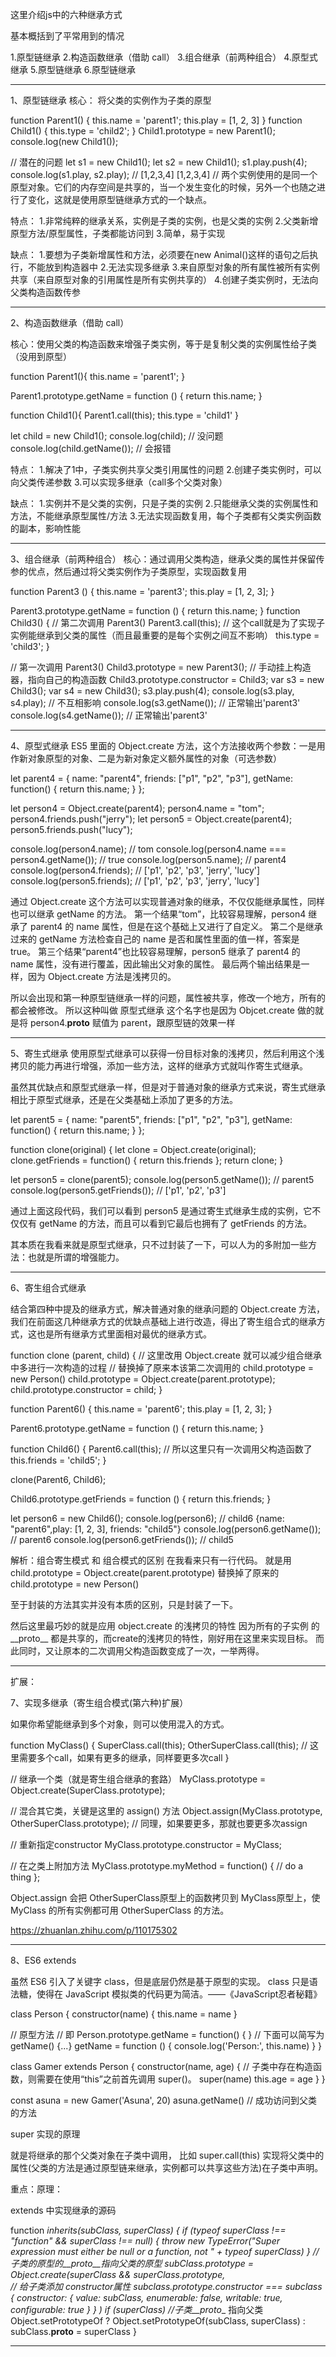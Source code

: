 这里介绍js中的六种继承方式

基本概括到了平常用到的情况

1.原型链继承
2.构造函数继承（借助 call）
3.组合继承（前两种组合）
4.原型式继承
5.原型链继承
6.原型链继承



-----------------

1、原型链继承
核心： 将父类的实例作为子类的原型


function Parent1() {
  this.name = 'parent1';
  this.play = [1, 2, 3]
}
function Child1() {
  this.type = 'child2';
}
Child1.prototype = new Parent1();
console.log(new Child1());

// 潜在的问题
let s1 = new Child1();
let s2 = new Child1();
s1.play.push(4);
console.log(s1.play, s2.play); // [1,2,3,4]   [1,2,3,4]
// 两个实例使用的是同一个原型对象。它们的内存空间是共享的，当一个发生变化的时候，另外一个也随之进行了变化，这就是使用原型链继承方式的一个缺点。




特点：
1.非常纯粹的继承关系，实例是子类的实例，也是父类的实例
2.父类新增原型方法/原型属性，子类都能访问到
3.简单，易于实现

缺点：
1.要想为子类新增属性和方法，必须要在new Animal()这样的语句之后执行，不能放到构造器中
2.无法实现多继承
3.来自原型对象的所有属性被所有实例共享（来自原型对象的引用属性是所有实例共享的）
4.创建子类实例时，无法向父类构造函数传参




-----------------



2、构造函数继承（借助 call）

核心：使用父类的构造函数来增强子类实例，等于是复制父类的实例属性给子类（没用到原型）



function Parent1(){
  this.name = 'parent1';
}

Parent1.prototype.getName = function () {
  return this.name;
}

function Child1(){
  Parent1.call(this);
  this.type = 'child1'
}

let child = new Child1();
console.log(child);  // 没问题
console.log(child.getName());  // 会报错




特点：
1.解决了1中，子类实例共享父类引用属性的问题
2.创建子类实例时，可以向父类传递参数
3.可以实现多继承（call多个父类对象）

缺点：
1.实例并不是父类的实例，只是子类的实例
2.只能继承父类的实例属性和方法，不能继承原型属性/方法
3.无法实现函数复用，每个子类都有父类实例函数的副本，影响性能




-----------------




3、组合继承（前两种组合）
核心：通过调用父类构造，继承父类的属性并保留传参的优点，然后通过将父类实例作为子类原型，实现函数复用


function Parent3 () {
  this.name = 'parent3';
  this.play = [1, 2, 3];
}

Parent3.prototype.getName = function () {
  return this.name;
}
function Child3() {
  // 第二次调用 Parent3()
  Parent3.call(this);         // 这个call就是为了实现子实例能继承到父类的属性（而且最重要的是每个实例之间互不影响）
  this.type = 'child3';
}

// 第一次调用 Parent3()
Child3.prototype = new Parent3();
// 手动挂上构造器，指向自己的构造函数
Child3.prototype.constructor = Child3;
var s3 = new Child3();
var s4 = new Child3();
s3.play.push(4);
console.log(s3.play, s4.play);  // 不互相影响
console.log(s3.getName()); // 正常输出'parent3'
console.log(s4.getName()); // 正常输出'parent3'








-----------------



4、原型式继承
ES5 里面的 Object.create 方法，这个方法接收两个参数：一是用作新对象原型的对象、二是为新对象定义额外属性的对象（可选参数）


let parent4 = {
  name: "parent4",
  friends: ["p1", "p2", "p3"],
  getName: function() {
    return this.name;
  }
};

let person4 = Object.create(parent4);
person4.name = "tom";
person4.friends.push("jerry");
let person5 = Object.create(parent4);
person5.friends.push("lucy");

console.log(person4.name); // tom
console.log(person4.name === person4.getName()); // true
console.log(person5.name); // parent4
console.log(person4.friends); // ['p1', 'p2', 'p3', 'jerry', 'lucy']
console.log(person5.friends); // ['p1', 'p2', 'p3', 'jerry', 'lucy']



通过 Object.create 这个方法可以实现普通对象的继承，不仅仅能继承属性，同样也可以继承 getName 的方法。
第一个结果“tom”，比较容易理解，person4 继承了 parent4 的 name 属性，但是在这个基础上又进行了自定义。
第二个是继承过来的 getName 方法检查自己的 name 是否和属性里面的值一样，答案是 true。
第三个结果“parent4”也比较容易理解，person5 继承了 parent4 的 name 属性，没有进行覆盖，因此输出父对象的属性。
最后两个输出结果是一样，因为 Object.create 方法是浅拷贝的。

所以会出现和第一种原型链继承一样的问题，属性被共享，修改一个地方，所有的都会被修改。
所以这种叫做 原型式继承 这个名字也是因为 Objcet.create 做的就是将 person4.__proto__ 赋值为 parent，跟原型链的效果一样


-----------------



5、寄生式继承
使用原型式继承可以获得一份目标对象的浅拷贝，然后利用这个浅拷贝的能力再进行增强，添加一些方法，这样的继承方式就叫作寄生式继承。

虽然其优缺点和原型式继承一样，但是对于普通对象的继承方式来说，寄生式继承相比于原型式继承，还是在父类基础上添加了更多的方法。


let parent5 = {
  name: "parent5",
  friends: ["p1", "p2", "p3"],
  getName: function() {
    return this.name;
  }
};

function clone(original) {
  let clone = Object.create(original);
  clone.getFriends = function() {
    return this.friends
  };
  return clone;
}

let person5 = clone(parent5);
console.log(person5.getName()); // parent5
console.log(person5.getFriends()); //  ['p1', 'p2', 'p3']


通过上面这段代码，我们可以看到 person5 是通过寄生式继承生成的实例，它不仅仅有 getName 的方法，而且可以看到它最后也拥有了 getFriends 的方法。



其本质在我看来就是原型式继承，只不过封装了一下，可以人为的多附加一些方法：也就是所谓的增强能力。





-----------------

6、寄生组合式继承

结合第四种中提及的继承方式，解决普通对象的继承问题的 Object.create 方法，
我们在前面这几种继承方式的优缺点基础上进行改造，得出了寄生组合式的继承方式，这也是所有继承方式里面相对最优的继承方式。


function clone (parent, child) {
  // 这里改用 Object.create 就可以减少组合继承中多进行一次构造的过程
  // 替换掉了原来本该第二次调用的 child.prototype = new Person()
  child.prototype = Object.create(parent.prototype);
  child.prototype.constructor = child;
}

function Parent6() {
  this.name = 'parent6';
  this.play = [1, 2, 3];
}

Parent6.prototype.getName = function () {
  return this.name;
}

function Child6() {
  Parent6.call(this);   // 所以这里只有一次调用父构造函数了
  this.friends = 'child5';
}

clone(Parent6, Child6);

Child6.prototype.getFriends = function () {
  return this.friends;
}

let person6 = new Child6();
console.log(person6);  // child6 {name: "parent6",play: [1, 2, 3], friends: "child5"}
console.log(person6.getName()); // parent6
console.log(person6.getFriends()); // child5





解析：组合寄生模式 和 组合模式的区别 在我看来只有一行代码。
就是用 child.prototype = Object.create(parent.prototype) 替换掉了原来的
child.prototype = new Person()

至于封装的方法其实并没有本质的区别，只是封装了一下。

然后这里最巧妙的就是应用 object.create 的浅拷贝的特性
因为所有的子实例 的__proto__ 都是共享的，而create的浅拷贝的特性，刚好用在这里来实现目标。
而此同时，又让原本的二次调用父构造函数变成了一次，一举两得。





-----------------


扩展：

7、实现多继承（寄生组合模式(第六种)扩展）



如果你希望能继承到多个对象，则可以使用混入的方式。

function MyClass() {
  SuperClass.call(this);
  OtherSuperClass.call(this);       // 这里需要多个call，如果有更多的继承，同样要更多次call
}

// 继承一个类（就是寄生组合继承的套路）
MyClass.prototype = Object.create(SuperClass.prototype);

// 混合其它类，关键是这里的 assign() 方法
Object.assign(MyClass.prototype, OtherSuperClass.prototype);    // 同理，如果要更多，那就也要更多次assign

// 重新指定constructor
MyClass.prototype.constructor = MyClass;

// 在之类上附加方法
MyClass.prototype.myMethod = function() {
  // do a thing
};


Object.assign 会把 OtherSuperClass原型上的函数拷贝到 MyClass原型上，使 MyClass 的所有实例都可用 OtherSuperClass 的方法。






https://zhuanlan.zhihu.com/p/110175302







-----------------



8、ES6 extends

虽然 ES6 引入了关键字 class，但是底层仍然是基于原型的实现。
class 只是语法糖，使得在 JavaScript 模拟类的代码更为简洁。——《JavaScript忍者秘籍》


class Person {
  constructor(name) {
    this.name = name
  }

  // 原型方法
  // 即 Person.prototype.getName = function() { }
  // 下面可以简写为 getName() {...}
  getName = function () {
    console.log('Person:', this.name)
  }
}

class Gamer extends Person {
  constructor(name, age) {
    // 子类中存在构造函数，则需要在使用“this”之前首先调用 super()。
    super(name)
    this.age = age
  }
}

const asuna = new Gamer('Asuna', 20)
asuna.getName() // 成功访问到父类的方法



super 实现的原理

就是将继承的那个父类对象在子类中调用，
比如 super.call(this) 实现将父类中的属性(父类的方法是通过原型链来继承，实例都可以共享这些方法)在子类中声明。




重点：原理：

extends 中实现继承的源码

function _inherits(subClass, superClass) {
  if (typeof superClass !== "function" && superClass !== null) {
    throw new TypeError("Super expression must either be null or a function, not " + typeof superClass)
  }
  // 子类的原型的__proto__指向父类的原型
  subClass.prototype = Object.create(superClass && superClass.prototype,  
    // 给子类添加 constructor属性 subclass.prototype.constructor === subclass
    {
      constructor:
      {
        value: subClass,
        enumerable: false,
        writable: true,
        configurable: true
      }
    }
  )
  if (superClass)
    //子类__proto__ 指向父类
    Object.setPrototypeOf ? Object.setPrototypeOf(subClass, superClass) : subClass.__proto__ = superClass
}









-----------------














